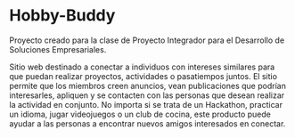 # Hobby-Buddy
Proyecto creado para la clase de Proyecto Integrador para el Desarrollo de Soluciones Empresariales.

Sitio web destinado a conectar a individuos con intereses similares para que puedan realizar proyectos, actividades o pasatiempos juntos. El sitio permite que los miembros creen anuncios, vean publicaciones que podrían interesarles, apliquen y se contacten con las personas que desean realizar la actividad en conjunto. No importa si se trata de un Hackathon, practicar un idioma, jugar videojuegos o un club de cocina, este producto puede ayudar a las personas a encontrar nuevos amigos interesados en conectar.

